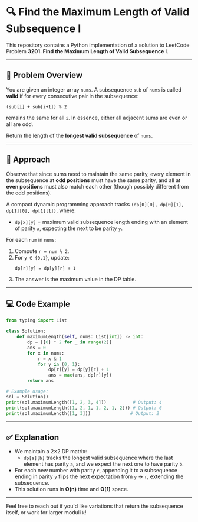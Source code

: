 # 🔍 Find the Maximum Length of Valid Subsequence I

This repository contains a Python implementation of a solution to LeetCode Problem **3201. Find the Maximum Length of Valid Subsequence I**.

---

## 📘 Problem Overview

You are given an integer array `nums`. A subsequence `sub` of `nums` is called **valid** if for every consecutive pair in the subsequence:

```
(sub[i] + sub[i+1]) % 2
```

remains the same for all `i`. In essence, either all adjacent sums are even or all are odd.

Return the length of the **longest valid subsequence** of `nums`.

---

## 🚀 Approach

Observe that since sums need to maintain the same parity, every element in the subsequence at **odd positions** must have the same parity, and all at **even positions** must also match each other (though possibly different from the odd positions).

A compact dynamic programming approach tracks `(dp[0][0], dp[0][1], dp[1][0], dp[1][1])`, where:

- `dp[x][y]` = maximum valid subsequence length ending with an element of parity `x`, expecting the next to be parity `y`.

For each `num` in `nums`:
1. Compute `r = num % 2`.
2. For `y ∈ {0,1}`, update:
   ```
   dp[r][y] = dp[y][r] + 1
   ```
3. The answer is the maximum value in the DP table.

---

## 💻 Code Example

```python
from typing import List

class Solution:
    def maximumLength(self, nums: List[int]) -> int:
        dp = [[0] * 2 for _ in range(2)]
        ans = 0
        for x in nums:
            r = x & 1
            for y in (0, 1):
                dp[r][y] = dp[y][r] + 1
                ans = max(ans, dp[r][y])
        return ans

# Example usage:
sol = Solution()
print(sol.maximumLength([1, 2, 3, 4]))          # Output: 4
print(sol.maximumLength([1, 2, 1, 1, 2, 1, 2])) # Output: 6
print(sol.maximumLength([1, 3]))               # Output: 2
```

---

## ✅ Explanation

- We maintain a 2×2 DP matrix:
  - `dp[a][b]` tracks the longest valid subsequence where the last element has parity `a`, and we expect the next one to have parity `b`.
- For each new number with parity `r`, appending it to a subsequence ending in parity `y` flips the next expectation from `y` → `r`, extending the subsequence.
- This solution runs in **O(n)** time and **O(1)** space.

---

Feel free to reach out if you'd like variations that return the subsequence itself, or work for larger moduli `k`!
